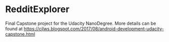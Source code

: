 # RedditExplorer

Final Capstone project for the Udacity NanoDegree.  More details can be found at https://cjlws.blogspot.com/2017/08/android-development-udacity-capstone.html


